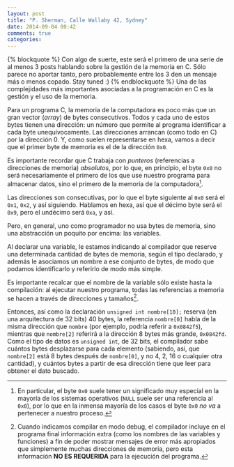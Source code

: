 ```yaml
---
layout: post
title: "P. Sherman, Calle Wallaby 42, Sydney"
date: 2014-09-04 00:42
comments: true
categories:
---
```


{% blockquote %}
Con algo de suerte, este será el primero de una serie de al menos 3 posts hablando sobre la gestión de la memoria en C. Sólo parece no aportar tanto, pero probablemente entre los 3 den un mensaje más o menos copado. Stay tuned :)
{% endblockquote %}
Una de las complejidades más importantes asociadas a la programación en C es la gestión y el uso de la memoria.

Para un programa C, la memoria de la computadora es poco más que un gran vector (_array_) de bytes consecutivos. Todos y cada uno de estos bytes tienen una dirección: un número que permite al programa identificar a cada byte unequívocamente. Las direcciones arrancan (como todo en C) por la dirección 0. Y, como suelen representarse en hexa, vamos a decir que el primer byte de memoria es el de la dirección `0x0`.

Es importante recordar que C trabaja con _punteros_ (referencias a direcciones de memoria) _absolutos_, por lo que, en principio, el byte `0x0` no será necesariamente el primero de los que use nuestro programa para almacenar datos, sino el primero de la memoria de la computadora[^1].

[^1]: En particular, el byte `0x0` suele tener un significado muy especial en la mayoría de los sistemas operativos (`NULL` suele ser una referencia al `0x0`), por lo que en la inmensa mayoría de los casos el byte `0x0` _no va_ a pertenecer a nuestro proceso.

Las direcciones son consecutivas, por lo que el byte siguiente al `0x0` será el `0x1`, `0x2`, y así siguiendo. Hablamos en hexa, así que el décimo byte será el `0x9`, pero el undécimo será `0xa`, y así.

Pero, en general, uno como programador no usa bytes de memoria, sino una abstracción un poquito por encima: las variables.

Al declarar una variable, le estamos indicando al compilador que reserve una determinada cantidad de bytes de memoria, según el tipo declarado, y además le asociamos un nombre a ese conjunto de bytes, de modo que podamos identificarlo y referirlo de modo más simple.

Es importante recalcar que el nombre de la variable sólo existe hasta la compilación: al ejecutar nuestro programa, todas las referencias a memoria se hacen a través de direcciones y tamaños[^2].

[^2]: Cuando indicamos compilar en modo debug, el compilador incluye en el programa final información extra (como los nombres de las variables y funciones) a fin de poder mostrar mensajes de error más apropiados que simplemente muchas direcciones de memoria, pero esta información **NO ES REQUERIDA** para la ejecución del programa.

Entonces, así como la declaración `unsigned int nombre[10];` reserva (en una arquitectura de 32 bits) 40 bytes, la referencia `nombre[0]` habla de la misma dirección que `nombre` (por ejemplo, podría referir a `0x0842f5`), mientras que `nombre[2]` referirá a la dirección 8 bytes más grande, `0x0842fd`. Como el tipo de datos es `unsigned int`, de 32 bits, el compilador sabe cuántos bytes desplazarse para cada elemento (sabiendo, así, que `nombre[2]` está 8 bytes después de `nombre[0]`, y no 4, 2, 16 o cualquier otra cantidad), y cuántos bytes a partir de esa dirección tiene que leer para obtener el dato buscado.
